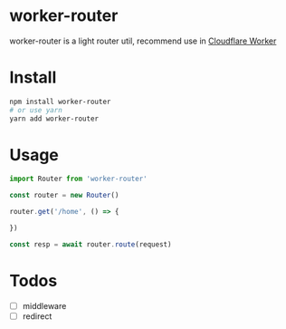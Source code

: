 # worker-router

worker-router is a light router util, recommend use in [Cloudflare Worker](https://workers.cloudflare.com/)

# Install

``` bash
npm install worker-router
# or use yarn
yarn add worker-router
```

# Usage

``` javascript
import Router from 'worker-router'

const router = new Router()

router.get('/home', () => {

})

const resp = await router.route(request)
```

# Todos
- [ ] middleware
- [ ] redirect